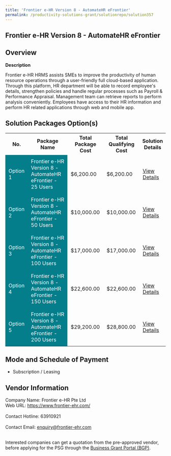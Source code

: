 ```yaml
---
title: 'Frontier e-HR Version 8 - AutomateHR eFrontier'
permalink: /productivity-solutions-grant/solutionrepo/solution357
---
```


## Frontier e-HR Version 8 - AutomateHR eFrontier

## Overview

**Description**

Frontier e-HR HRMS assists SMEs to improve the productivity of human resource operations through a user-friendly full cloud-based application. Through this platform, HR department will be able to record employee's details, strengthen policies and handle regular processes such as Payroll & Performance Appraisal.  Management team can retrieve reports to perform analysis conveniently. Employees have access to their HR information and perform HR related applications through web and mobile app.

## Solution Packages Option(s)

<table>
<tr>
<th><b>No.</b></th>
<th><b>Package Name</b></th>
<th><b>Total Package Cost</b></th>
<th><b>Total Qualifying Cost</b></th>
<th><b>Solution Details</b></th>
</tr>
<tr>
<td style='padding: 10px; background-color: #037E8A; color: #FFFFFF;'>Option 1</td>
<td style='padding: 10px; background-color: #037E8A; color: #FFFFFF;'>Frontier e-HR Version 8 - AutomateHR eFrontier - 25 Users</td>
<td style='padding: 10px;'>$6,200.00</td>
<td style='padding: 10px;'>$6,200.00</td>
<td style='padding: 10px;'><a href='/images/psg/Frontier_e-HR_Pte_Ltd_20220021_Desensitised_Annex_3_Part_1.pdf' target='_blank'>View Details</a></td>
</tr>
<tr>
<td style='padding: 10px; background-color: #037E8A; color: #FFFFFF;'>Option 2</td>
<td style='padding: 10px; background-color: #037E8A; color: #FFFFFF;'>Frontier e-HR Version 8 - AutomateHR eFrontier - 50 Users</td>
<td style='padding: 10px;'>$10,000.00</td>
<td style='padding: 10px;'>$10,000.00</td>
<td style='padding: 10px;'><a href='/images/psg/Frontier_e-HR_Pte_Ltd_20220021_Desensitised_Annex_3_Part_2.pdf' target='_blank'>View Details</a></td>
</tr>
<tr>
<td style='padding: 10px; background-color: #037E8A; color: #FFFFFF;'>Option 3</td>
<td style='padding: 10px; background-color: #037E8A; color: #FFFFFF;'>Frontier e-HR Version 8 - AutomateHR eFrontier - 100 Users</td>
<td style='padding: 10px;'>$17,000.00</td>
<td style='padding: 10px;'>$17,000.00</td>
<td style='padding: 10px;'><a href='/images/psg/Frontier_e-HR_Pte_Ltd_20220021_Desensitised_Annex_3_Part_3.pdf' target='_blank'>View Details</a></td>
</tr>
<tr>
<td style='padding: 10px; background-color: #037E8A; color: #FFFFFF;'>Option 4</td>
<td style='padding: 10px; background-color: #037E8A; color: #FFFFFF;'>Frontier e-HR Version 8 - AutomateHR eFrontier - 150 Users</td>
<td style='padding: 10px;'>$22,600.00</td>
<td style='padding: 10px;'>$22,600.00</td>
<td style='padding: 10px;'><a href='/images/psg/Frontier_e-HR_Pte_Ltd_20220021_Desensitised_Annex_3_Part_4.pdf' target='_blank'>View Details</a></td>
</tr>
<tr>
<td style='padding: 10px; background-color: #037E8A; color: #FFFFFF;'>Option 5</td>
<td style='padding: 10px; background-color: #037E8A; color: #FFFFFF;'>Frontier e-HR Version 8 - AutomateHR eFrontier - 200 Users</td>
<td style='padding: 10px;'>$29,200.00</td>
<td style='padding: 10px;'>$28,800.00</td>
<td style='padding: 10px;'><a href='/images/psg/Frontier_e-HR_Pte_Ltd_20220021_Desensitised_Annex_3_Part_5.pdf' target='_blank'>View Details</a></td>
</tr>
</table>

## Mode and Schedule of Payment

 - Subscription / Leasing

## Vendor Information

 Company Name: Frontier e-HR Pte Ltd <br>Web URL: https://www.frontier-ehr.com/ <br><br>Contact Hotline: 63910921 <br><br>Contact Email: enquiry@frontier-ehr.com <br><br>

Interested companies can get a quotation from the pre-approved vendor, before applying for the PSG through the <a href='https://www.businessgrants.gov.sg/' target='_blank' rel='noopener'>Business Grant Portal (BGP)</a>.

<script src="/jquery/resize-tables.js"></script>
